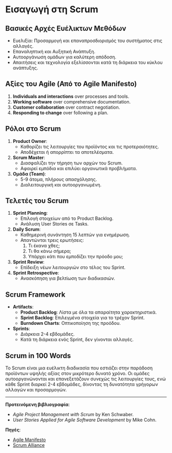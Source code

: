 # Εισαγωγή στη Scrum

## Βασικές Αρχές Ευέλικτων Μεθόδων
- Ευελιξία: Προσαρμογή και επαναπροσδιορισμός του συστήματος στις αλλαγές.
- Επαναληπτική και Αυξητική Ανάπτυξη.
- Αυτοοργάνωση ομάδων για καλύτερη απόδοση.
- Απαιτήσεις και τεχνολογία εξελίσσονται κατά τη διάρκεια του κύκλου ανάπτυξης.

## Αξίες του Agile (Από το Agile Manifesto)
1. **Individuals and interactions** over processes and tools.
2. **Working software** over comprehensive documentation.
3. **Customer collaboration** over contract negotiation.
4. **Responding to change** over following a plan.

## Ρόλοι στο Scrum
1. **Product Owner**:
   - Καθορίζει τις λειτουργίες του προϊόντος και τις προτεραιότητες.
   - Αποδέχεται ή απορρίπτει τα αποτελέσματα.
2. **Scrum Master**:
   - Διασφαλίζει την τήρηση των αρχών του Scrum.
   - Αφαιρεί εμπόδια και επιλύει οργανωτικά προβλήματα.
3. **Ομάδα (Team)**:
   - 5-9 άτομα, πλήρους απασχόλησης.
   - Διαλειτουργική και αυτοοργανωμένη.

## Τελετές του Scrum
1. **Sprint Planning**:
   - Επιλογή στοιχείων από το Product Backlog.
   - Ανάλυση User Stories σε Tasks.
2. **Daily Scrum**:
   - Καθημερινή συνάντηση 15 λεπτών για ενημέρωση.
   - Απαντώνται τρεις ερωτήσεις:
     1. Τι έκανα χθες;
     2. Τι θα κάνω σήμερα;
     3. Υπάρχει κάτι που εμποδίζει την πρόοδο μου;
3. **Sprint Review**:
   - Επίδειξη νέων λειτουργιών στο τέλος του Sprint.
4. **Sprint Retrospective**:
   - Ανασκόπηση για βελτίωση των διαδικασιών.

## Scrum Framework
- **Artifacts**:
  - **Product Backlog**: Λίστα με όλα τα απαραίτητα χαρακτηριστικά.
  - **Sprint Backlog**: Επιλεγμένα στοιχεία για το τρέχον Sprint.
  - **Burndown Charts**: Οπτικοποίηση της προόδου.
- **Sprints**:
  - Διάρκεια 2-4 εβδομάδες.
  - Κατά τη διάρκεια ενός Sprint, δεν γίνονται αλλαγές.

## Scrum in 100 Words
Το Scrum είναι μια ευέλικτη διαδικασία που εστιάζει στην παράδοση προϊόντων υψηλής αξίας στον μικρότερο δυνατό χρόνο. Οι ομάδες αυτοοργανώνονται και επανεξετάζουν συνεχώς τις λειτουργίες τους, ενώ κάθε Sprint διαρκεί 2-4 εβδομάδες, δίνοντας τη δυνατότητα γρήγορων αλλαγών και προσαρμογών.

---

**Προτεινόμενη βιβλιογραφία**:
- *Agile Project Management with Scrum* by Ken Schwaber.
- *User Stories Applied for Agile Software Development* by Mike Cohn.

**Πηγές**:
- [Agile Manifesto](http://agilemanifesto.org)
- [Scrum Alliance](http://www.scrumalliance.org)

